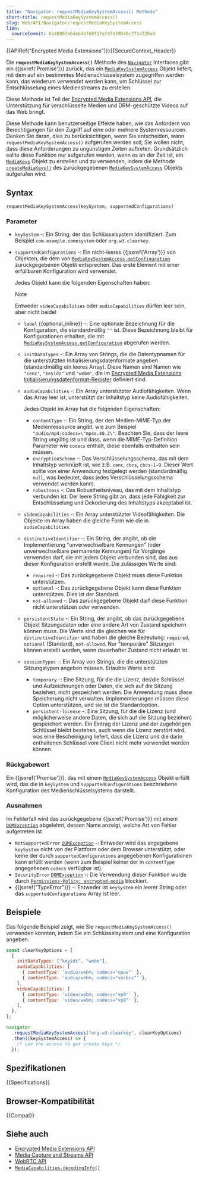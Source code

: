 ```yaml
---
title: "Navigator: requestMediaKeySystemAccess() Methode"
short-title: requestMediaKeySystemAccess()
slug: Web/API/Navigator/requestMediaKeySystemAccess
l10n:
  sourceCommit: bb48907e64eb4bf60f17efd7d39b46c771d220a0
---
```


{{APIRef("Encrypted Media Extensions")}}{{SecureContext_Header}}

Die **`requestMediaKeySystemAccess()`** Methode des [`Navigator`](/de/docs/Web/API/Navigator) Interfaces gibt ein {{jsxref('Promise')}} zurück, das ein [`MediaKeySystemAccess`](/de/docs/Web/API/MediaKeySystemAccess) Objekt liefert, mit dem auf ein bestimmtes Medienschlüsselsystem zugegriffen werden kann, das wiederum verwendet werden kann, um Schlüssel zur Entschlüsselung eines Medienstreams zu erstellen.

Diese Methode ist Teil der [Encrypted Media Extensions API](/de/docs/Web/API/Encrypted_Media_Extensions_API), die Unterstützung für verschlüsselte Medien und DRM-geschützte Videos auf das Web bringt.

Diese Methode kann benutzerseitige Effekte haben, wie das Anfordern von Berechtigungen für den Zugriff auf eine oder mehrere Systemressourcen. Denken Sie daran, dies zu berücksichtigen, wenn Sie entscheiden, wann `requestMediaKeySystemAccess()` aufgerufen werden soll; Sie wollen nicht, dass diese Anforderungen zu ungünstigen Zeiten auftreten. Grundsätzlich sollte diese Funktion nur aufgerufen werden, wenn es an der Zeit ist, ein [`MediaKeys`](/de/docs/Web/API/MediaKeys) Objekt zu erstellen und zu verwenden, indem die Methode [`createMediaKeys()`](/de/docs/Web/API/MediaKeySystemAccess/createMediaKeys) des zurückgegebenen [`MediaKeySystemAccess`](/de/docs/Web/API/MediaKeySystemAccess) Objekts aufgerufen wird.

## Syntax

```js-nolint
requestMediaKeySystemAccess(keySystem, supportedConfigurations)
```

### Parameter

- `keySystem`
  -: Ein String, der das Schlüsselsystem identifiziert. Zum Beispiel `com.example.somesystem` oder `org.w3.clearkey`.
- `supportedConfigurations`
  -: Ein nicht-leeres {{jsxref('Array')}} von Objekten, die dem von [`MediaKeySystemAccess.getConfiguration`](/de/docs/Web/API/MediaKeySystemAccess/getConfiguration) zurückgegebenen Objekt entsprechen. Das erste Element mit einer erfüllbaren Konfiguration wird verwendet.

  Jedes Objekt kann die folgenden Eigenschaften haben:

  > [!NOTE]
  > Entweder `videoCapabilities` oder `audioCapabilities` dürfen leer sein, aber nicht beide!

  - `label` {{optional_inline}}
    -: Eine optionale Bezeichnung für die Konfiguration, die standardmäßig `""` ist. Diese Bezeichnung bleibt für Konfigurationen erhalten, die mit [`MediaKeySystemAccess.getConfiguration`](/de/docs/Web/API/MediaKeySystemAccess/getConfiguration) abgerufen werden.
  - `initDataTypes`
    -: Ein Array von Strings, die die Datentypnamen für die unterstützten Initialisierungsdatenformate angeben (standardmäßig ein leeres Array). Diese Namen sind Namen wie `"cenc"`, `"keyids"` und `"webm"`, die im [Encrypted Media Extensions Initialisierungsdatenformat-Register](https://www.w3.org/TR/eme-initdata-registry/) definiert sind.
  - `audioCapabilities`
    -: Ein Array unterstützter Audiofähigkeiten. Wenn das Array leer ist, unterstützt der Inhaltstyp keine Audiofähigkeiten.

      Jedes Objekt im Array hat die folgenden Eigenschaften:

    - `contentType`
        -: Ein String, der den Medien-MIME-Typ der Medienressource angibt, wie zum Beispiel `"audio/mp4;codecs=\"mp4a.40.2\"`. Beachten Sie, dass der leere String ungültig ist und dass, wenn die MIME-Typ-Definition Parameter wie `codecs` enthält, diese ebenfalls enthalten sein müssen.
    - `encryptionScheme`
        -: Das Verschlüsselungsschema, das mit dem Inhaltstyp verknüpft ist, wie z.B. `cenc`, `cbcs`, `cbcs-1-9`. Dieser Wert sollte von einer Anwendung festgelegt werden (standardmäßig `null`, was bedeutet, dass jedes Verschlüsselungsschema verwendet werden kann).
    - `robustness`
        -: Das Robustheitsniveau, das mit dem Inhaltstyp verbunden ist. Der leere String gibt an, dass jede Fähigkeit zur Entschlüsselung und Dekodierung des Inhaltstyps akzeptabel ist.

  - `videoCapabilities`
    -: Ein Array unterstützter Videofähigkeiten. Die Objekte im Array haben die gleiche Form wie die in `audioCapabilities`.

  - `distinctiveIdentifier`
    -: Ein String, der angibt, ob die Implementierung "unverwechselbare Kennungen" (oder unverwechselbare permanente Kennungen) für Vorgänge verwenden darf, die mit jedem Objekt verbunden sind, das aus dieser Konfiguration erstellt wurde. Die zulässigen Werte sind:

    - `required`
        -: Das zurückgegebene Objekt muss diese Funktion unterstützen.
    - `optional`
        -: Das zurückgegebene Objekt kann diese Funktion unterstützen. Dies ist der Standard.
    - `not-allowed`
        -: Das zurückgegebene Objekt darf diese Funktion nicht unterstützen oder verwenden.

  - `persistentState`
    -: Ein String, der angibt, ob das zurückgegebene Objekt Sitzungsdaten oder eine andere Art von Zustand speichern können muss. Die Werte sind die gleichen wie für `distinctiveIdentifier` und haben die gleiche Bedeutung: `required`, `optional` (Standard), `not-allowed`. Nur "temporäre" Sitzungen können erstellt werden, wenn dauerhafter Zustand nicht erlaubt ist.

  - `sessionTypes`
    -: Ein Array von Strings, die die unterstützten Sitzungstypen angeben müssen. Erlaubte Werte sind:

    - `temporary`
        -: Eine Sitzung, für die die Lizenz, der/die Schlüssel und Aufzeichnungen oder Daten, die sich auf die Sitzung beziehen, nicht gespeichert werden. Die Anwendung muss diese Speicherung nicht verwalten. Implementierungen müssen diese Option unterstützen, und sie ist die Standardoption.
    - `persistent-license`
        -: Eine Sitzung, für die die Lizenz (und möglicherweise andere Daten, die sich auf die Sitzung beziehen) gespeichert werden. Ein Eintrag der Lizenz und der zugehörigen Schlüssel bleibt bestehen, auch wenn die Lizenz zerstört wird, was eine Bescheinigung liefert, dass die Lizenz und die darin enthaltenen Schlüssel vom Client nicht mehr verwendet werden können.

### Rückgabewert

Ein {{jsxref('Promise')}}, das mit einem [`MediaKeySystemAccess`](/de/docs/Web/API/MediaKeySystemAccess) Objekt erfüllt wird, das die in `keySystem` und `supportedConfigurations` beschriebene Konfiguration des Medienschlüsselsystems darstellt.

### Ausnahmen

Im Fehlerfall wird das zurückgegebene {{jsxref('Promise')}} mit einem [`DOMException`](/de/docs/Web/API/DOMException) abgelehnt, dessen Name anzeigt, welche Art von Fehler aufgetreten ist.

- `NotSupportedError` [`DOMException`](/de/docs/Web/API/DOMException)
  -: Entweder wird das angegebene `keySystem` nicht von der Plattform oder dem Browser unterstützt, oder keine der durch `supportedConfigurations` angegebenen Konfigurationen kann erfüllt werden (wenn zum Beispiel keiner der in `contentType` angegebenen `codecs` verfügbar ist).
- `SecurityError` [`DOMException`](/de/docs/Web/API/DOMException)
  -: Die Verwendung dieser Funktion wurde durch [`Permissions-Policy: encrypted-media`](/de/docs/Web/HTTP/Headers/Permissions-Policy/encrypted-media) blockiert.
- {{jsxref("TypeError")}}
  -: Entweder ist `keySystem` ein leerer String oder das `supportedConfigurations` Array ist leer.

## Beispiele

Das folgende Beispiel zeigt, wie Sie `requestMediaKeySystemAccess()` verwenden könnten, indem Sie ein Schlüsselsystem und eine Konfiguration angeben.

```js
const clearKeyOptions = [
  {
    initDataTypes: ["keyids", "webm"],
    audioCapabilities: [
      { contentType: 'audio/webm; codecs="opus"' },
      { contentType: 'audio/webm; codecs="vorbis"' },
    ],
    videoCapabilities: [
      { contentType: 'video/webm; codecs="vp9"' },
      { contentType: 'video/webm; codecs="vp8"' },
    ],
  },
];

navigator
  .requestMediaKeySystemAccess("org.w3.clearkey", clearKeyOptions)
  .then((keySystemAccess) => {
    /* use the access to get create keys */
  });
```

## Spezifikationen

{{Specifications}}

## Browser-Kompatibilität

{{Compat}}

## Siehe auch

- [Encrypted Media Extensions API](/de/docs/Web/API/Encrypted_Media_Extensions_API)
- [Media Capture and Streams API](/de/docs/Web/API/Media_Capture_and_Streams_API)
- [WebRTC API](/de/docs/Web/API/WebRTC_API)
- [`MediaCapabilities.decodingInfo()`](/de/docs/Web/API/MediaCapabilities/decodingInfo)

